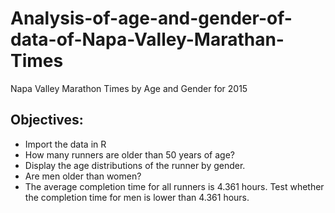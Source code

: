 # Analysis-of-age-and-gender-of-data-of-Napa-Valley-Marathan-Times
Napa Valley Marathon Times by Age and Gender for 2015 <br>
## Objectives:
- Import the data in R<br>
- How many runners are older than 50 years of age?<br>
- Display the age distributions of the runner by gender.<br>
- Are men older than women?<br>
- The average completion time for all runners is 4.361 hours. Test whether the completion time
for men is lower than 4.361 hours. <br>
